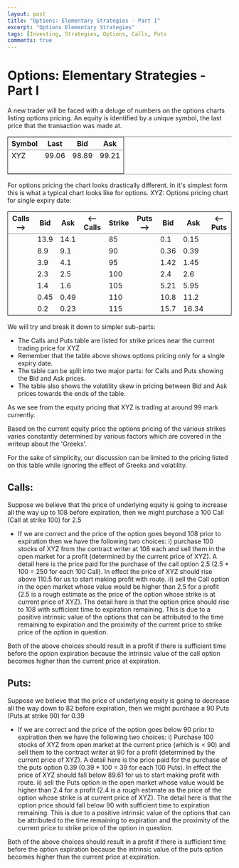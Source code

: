 ```yaml
---
layout: post
title: "Options: Elementary Strategies - Part I"
excerpt: "Options Elementary Strategies"
tags: [Investing, Strategies, Options, Calls, Puts 
comments: true
---
```


# Options: Elementary Strategies - Part I

A new trader will be faced with a deluge of numbers on the options charts listing options pricing.
An equity is identified by a unique symbol, the last price that the transaction was made at.

<table border="2" cellspacing="0" cellpadding="6" rules="groups" frame="hsides">


<colgroup>
<col  class="left" />

<col  class="right" />

<col  class="right" />

<col  class="right" />
</colgroup>
<thead>
<tr>
<th scope="col" class="left">Symbol</th>
<th scope="col" class="right">Last</th>
<th scope="col" class="right">Bid</th>
<th scope="col" class="right">Ask</th>
</tr>
</thead>

<tbody>
<tr>
<td class="left">XYZ</td>
<td class="right">99.06</td>
<td class="right">98.89</td>
<td class="right">99.21</td>
</tr>


<tr>
<td class="left">&#xa0;</td>
<td class="right">&#xa0;</td>
<td class="right">&#xa0;</td>
<td class="right">&#xa0;</td>
</tr>
</tbody>
</table>

For options pricing the chart looks drastically different. In it's simplest form this is what a typical chart looks like for options.
XYZ: Options pricing chart for single expiry date:

<table border="2" cellspacing="0" cellpadding="6" rules="groups" frame="hsides">


<colgroup>
<col  class="left" />

<col  class="right" />

<col  class="right" />

<col  class="left" />

<col  class="right" />

<col  class="left" />

<col  class="right" />

<col  class="right" />

<col  class="left" />
</colgroup>
<thead>
<tr>
<th scope="col" class="left">Calls&#x2013;></th>
<th scope="col" class="right">Bid</th>
<th scope="col" class="right">Ask</th>
<th scope="col" class="left"><&#x2013;Calls</th>
<th scope="col" class="right">Strike</th>
<th scope="col" class="left">Puts&#x2013;></th>
<th scope="col" class="right">Bid</th>
<th scope="col" class="right">Ask</th>
<th scope="col" class="left"><&#x2013;Puts</th>
</tr>
</thead>

<tbody>
<tr>
<td class="left">&#xa0;</td>
<td class="right">13.9</td>
<td class="right">14.1</td>
<td class="left">&#xa0;</td>
<td class="right">85</td>
<td class="left">&#xa0;</td>
<td class="right">0.1</td>
<td class="right">0.15</td>
<td class="left">&#xa0;</td>
</tr>


<tr>
<td class="left">&#xa0;</td>
<td class="right">8.9</td>
<td class="right">9.1</td>
<td class="left">&#xa0;</td>
<td class="right">90</td>
<td class="left">&#xa0;</td>
<td class="right">0.36</td>
<td class="right">0.39</td>
<td class="left">&#xa0;</td>
</tr>


<tr>
<td class="left">&#xa0;</td>
<td class="right">3.9</td>
<td class="right">4.1</td>
<td class="left">&#xa0;</td>
<td class="right">95</td>
<td class="left">&#xa0;</td>
<td class="right">1.42</td>
<td class="right">1.45</td>
<td class="left">&#xa0;</td>
</tr>


<tr>
<td class="left">&#xa0;</td>
<td class="right">2.3</td>
<td class="right">2.5</td>
<td class="left">&#xa0;</td>
<td class="right">100</td>
<td class="left">&#xa0;</td>
<td class="right">2.4</td>
<td class="right">2.6</td>
<td class="left">&#xa0;</td>
</tr>


<tr>
<td class="left">&#xa0;</td>
<td class="right">1.4</td>
<td class="right">1.6</td>
<td class="left">&#xa0;</td>
<td class="right">105</td>
<td class="left">&#xa0;</td>
<td class="right">5.21</td>
<td class="right">5.95</td>
<td class="left">&#xa0;</td>
</tr>


<tr>
<td class="left">&#xa0;</td>
<td class="right">0.45</td>
<td class="right">0.49</td>
<td class="left">&#xa0;</td>
<td class="right">110</td>
<td class="left">&#xa0;</td>
<td class="right">10.8</td>
<td class="right">11.2</td>
<td class="left">&#xa0;</td>
</tr>


<tr>
<td class="left">&#xa0;</td>
<td class="right">0.2</td>
<td class="right">0.23</td>
<td class="left">&#xa0;</td>
<td class="right">115</td>
<td class="left">&#xa0;</td>
<td class="right">15.7</td>
<td class="right">16.34</td>
<td class="left">&#xa0;</td>
</tr>
</tbody>
</table>

We will try and break it down to simpler sub-parts:

-   The Calls and Puts table are listed for strike prices near
    the current trading price for XYZ
-   Remember that the table above shows options pricing only for a
    single expiry date.
-   The table can be split into two major parts: for Calls and Puts
    showing the Bid and Ask prices.
-   The table also shows the volatility skew in pricing between Bid
    and Ask prices towards the ends of the table.

As we see from the equity pricing that XYZ is trading at around 99 mark currently.

Based on the current equity price the options pricing of the various strikes varies constantly determined by various factors which are covered in the writeup about the 'Greeks'.

For the sake of simplicity, our discussion can be limited to the pricing listed on this table while ignoring the effect of Greeks and volatility.

## Calls:

Suppose we believe that the price of underlying equity is going to increase all the way up to 108 before expiration, then we might purchase a 100 Call (Call at strike 100) for 2.5

-   If we are correct and the price of the option goes beyond 108 prior
    to expiration then we have the following two choices:
    i) purchase 100 stocks of XYZ from the contract writer at 108 each
    and sell them in the open market for a profit (determined by the
    current price of XYZ). A detail here is the price paid for the
    purchase of the call option 2.5 (2.5 \* 100 = 250 for each 100
    Call). In effect the price of XYZ should rise above 110.5 for us
    to start making profit with route.
    ii) sell the Call option in the open market whose value would be
    higher than 2.5 for a profit (2.5 is a rough estimate as the price of the
    option whose strike is at current price of XYZ). The detail here
    is that the option price should rise to 108 with sufficient time
    to expiration remaining. This is due to a positive intrinsic value
    of the options that can be attributed to the time remaining to
    expiration and the proximity of the current price to strike price
    of the option in question.

Both of the above choices should result in a profit if there is sufficient time before the option expiration because the intrinsic value of the call option becomes higher than the current price at expiration.

## Puts:

Suppose we believe that the price of underlying equity is going to decrease all the way down to 82 before expiration, then we might purchase a 90 Puts (Puts at strike 90) for 0.39

-   If we are correct and the price of the option goes below 90 prior
    to expiration then we have the following two choices:
    i) Purchase 100 stocks of XYZ from open market at the current
    price (which is < 90) 
    and sell them to the contract writer at 90 for a profit (determined by the
    current price of XYZ). A detail here is the price paid for the
    purchase of the puts option 0.39 (0.39 \* 100 = 39 for each 100
    Puts). In effect the price of XYZ should fall below 89.61 for us
    to start making profit with route.
    ii) sell the Puts option in the open market whose value would be
    higher than 2.4 for a profit (2.4 is a rough estimate as the price of the
    option whose strike is at current price of XYZ). The detail here
    is that the option price should fall below 90 with sufficient time
    to expiration remaining. This is due to a positive intrinsic value
    of the options that can be attributed to the time remaining to
    expiration and the proximity of the current price to strike price
    of the option in question.

Both of the above choices should result in a profit if there is sufficient time before the option expiration because the intrinsic value of the puts option becomes higher than the current price at expiration.
